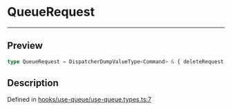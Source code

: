 
      
# QueueRequest

<div class="api-docs__separator" data-reactroot="">

---

</div><div class="api-docs__section">

## Preview

</div><div class="api-docs__preview type single">

```ts
type QueueRequest = DispatcherDumpValueType<Command> & { deleteRequest: () => void; downloading?: FetchProgressType; startRequest: () => void; stopRequest: () => void; uploading?: FetchProgressType };
```

</div><div class="api-docs__section">

## Description

</div><div class="api-docs__description"><span class="api-docs__do-not-parse">



</span></div><div class="api-docs__definition">

Defined in [hooks/use-queue/use-queue.types.ts:7](https://github.com/BetterTyped/hyper-fetch/blob/1a97772c/packages/react/src/hooks/use-queue/use-queue.types.ts#L7)

</div>